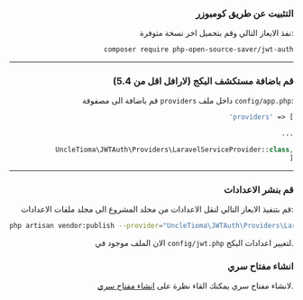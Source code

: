 <div dir="rt" align="right">

### التثبيت عن طريق كومبوزر

نفذ الايعاز التالي وقم بتحميل اخر نسخة متوفرة:

```bash
composer require php-open-source-saver/jwt-auth
```

-------------------------------------------------------------------------------

### قم باضافة مستكشف البكج (لارافل اقل من 5.4)

قم باضافة الى مصفوفة `providers` داخل ملف `config/app.php`:

```php
'providers' => [

    ...

    UncleTioma\JWTAuth\Providers\LaravelServiceProvider::class,
]
```

-------------------------------------------------------------------------------

### قم بنشر الاعدادات

قم بتنفيذ الايعاز التالي لنقل الاعدادات من مجلد المشروع الى مجلد ملفات الاعدادات:

```bash
php artisan vendor:publish --provider="UncleTioma\JWTAuth\Providers\LaravelServiceProvider"
```

الان الملف موجود في `config/jwt.php` لتغيير اعدادات البكج.

### انشاء مفتاح سري  

لانشاء مفتاح سري يمكنك القاء نظرة على [انشاء مفتاح سري](generate-secrets.pr-ar.md).

</div>